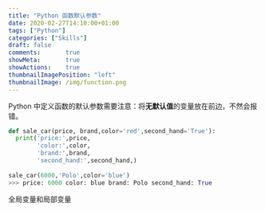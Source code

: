 ```yaml
---
title: "Python 函数默认参数"
date: 2020-02-27T14:10:00+01:00
tags: ["Python"]
categories: ["Skills"]
draft: false
comments:       true
showMeta:       true
showActions:    true
thumbnailImagePosition: "left"
thumbnailImage: /img/function.png
---
```


Python 中定义函数的默认参数需要注意：将**无默认值**的变量放在前边，不然会报错。<!--more-->

```python
def sale_car(price, brand,color='red',second_hand='True'):
  print('price:',price,
        'color:',color,
        'brand:',brand,
        'second_hand:',second_hand,)
  
sale_car(6000,'Polo',color='blue')
>>> price: 6000 color: blue brand: Polo second_hand: True
```

全局变量和局部变量